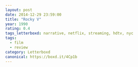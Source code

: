 ```yaml
---
layout: post 
date: 2014-12-29 23:59:00
title: "Rocky V"
year: 1990
rating: 0.4
tags_letterboxd: narrative, netflix, streaming, hdtv, nyc
tags:
  - film
  - review
category: Letterboxd
canonical: https://boxd.it/4Cp1b
---
```

